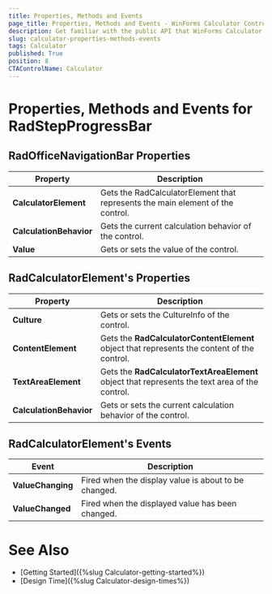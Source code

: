 ```yaml
---
title: Properties, Methods and Events
page_title: Properties, Methods and Events - WinForms Calculator Control
description: Get familiar with the public API that WinForms Calculator offers.   
slug: calculator-properties-methods-events
tags: Calculator
published: True
position: 8 
CTAControlName: Calculator
---
```


# Properties, Methods and Events for RadStepProgressBar

## RadOfficeNavigationBar Properties  

|Property|Description|
|----|----|
|**CalculatorElement**|Gets the RadCalculatorElement that represents the main element of the control.|
|**CalculationBehavior**|Gets the current calculation behavior of the control.|
|**Value**|Gets or sets the value of the control.|

## RadCalculatorElement's Properties

|Property|Description|
|----|----|
|**Culture**|Gets or sets the CultureInfo of the control.|
|**ContentElement**|Gets the __RadCalculatorContentElement__ object that represents the content of the control.|
|**TextAreaElement**|Gets the __RadCalculatorTextAreaElement__ object that represents the text area of the control.|
|**CalculationBehavior**|Gets or sets the current calculation behavior of the control.|

## RadCalculatorElement's Events

|Event|Description|
|----|----|
|**ValueChanging**|Fired when the display value is about to be changed.|
|**ValueChanged**|Fired when the displayed value has been changed.|

# See Also

* [Getting Started]({%slug Calculator-getting-started%})
* [Design Time]({%slug Calculator-design-times%})
 
        
